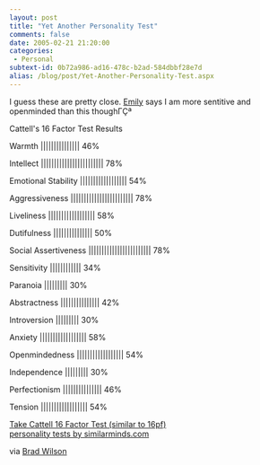 ```yaml
---
layout: post
title: "Yet Another Personality Test"
comments: false
date: 2005-02-21 21:20:00
categories:
 - Personal
subtext-id: 0b72a986-ad16-478c-b2ad-584dbbf28e7d
alias: /blog/post/Yet-Another-Personality-Test.aspx
---
```



I guess these are pretty close. [Emily](http://blogs.provost.org/Emily) says I am more sentitive and openminded than this thoughΓÇª

Cattell's 16 Factor Test Results  


Warmth
|||||||||||||||
46%

Intellect
||||||||||||||||||||||||
78%

Emotional Stability
||||||||||||||||||
54%

Aggressiveness
||||||||||||||||||||||||
78%

Liveliness
||||||||||||||||||
58%

Dutifulness
|||||||||||||||
50%

Social Assertiveness
||||||||||||||||||||||||
78%

Sensitivity
||||||||||||
34%

Paranoia
|||||||||
30%

Abstractness
|||||||||||||||
42%

Introversion
|||||||||
30%

Anxiety
||||||||||||||||||
58%

Openmindedness
||||||||||||||||||
54%

Independence
|||||||||
30%

Perfectionism
|||||||||||||||
46%

Tension
||||||||||||||||||
54%

[Take Cattell 16 Factor Test (similar to 16pf)](http://similarminds.com/cattell-16-factor.html)  
[personality tests by similarminds.com](http://similarminds.com/)

via [Brad Wilson](http://dotnetguy.techieswithcats.com/archives/004298.shtml)
